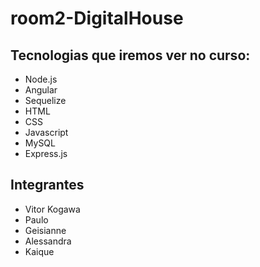 # room2-DigitalHouse

## Tecnologias que iremos ver no curso:
 - Node.js
 - Angular
 - Sequelize
 - HTML
 - CSS
 - Javascript
 - MySQL
 - Express.js

## Integrantes
 - Vitor Kogawa
 - Paulo 
 - Geisianne
 - Alessandra
 - Kaique